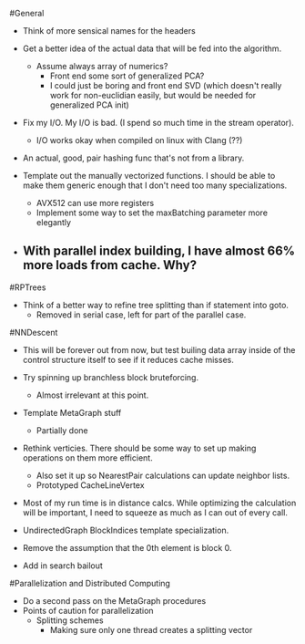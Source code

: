 #General

- Think of more sensical names for the headers
- Get a better idea of the actual data that will be fed into the algorithm.
  - Assume always array of numerics?
    - Front end some sort of generalized PCA?
    - I could just be boring and front end SVD (which doesn't really work for non-euclidian easily, but would be needed for generalized PCA init)


- Fix my I/O. My I/O is bad. (I spend so much time in the stream operator).
  - I/O works okay when compiled on linux with Clang (??)

- An actual, good, pair hashing func that's not from a library.

- Template out the manually vectorized functions. I should be able to make them generic enough that I don't need too many specializations.
  - AVX512 can use more registers
  - Implement some way to set the maxBatching parameter more elegantly

- With parallel index building, I have almost 66% more loads from cache. Why?
  - 

#RPTrees
- Think of a better way to refine tree splitting than if statement into goto.
  - Removed in serial case, left for part of the parallel case.

#NNDescent
- This will be forever out from now, but test builing data array inside of the control structure itself to see if it reduces cache misses.
- Try spinning up branchless block bruteforcing.
  - Almost irrelevant at this point.

- Template MetaGraph stuff
  - Partially done

- Rethink verticies. There should be some way to set up making operations on them more efficient.
  - Also set it up so NearestPair calculations can update neighbor lists.
  - Prototyped CacheLineVertex

- Most of my run time is in distance calcs. While optimizing the calculation will be important, I need to squeeze as much as I can out of every call.

- UndirectedGraph BlockIndices template specialization.

- Remove the assumption that the 0th element is block 0.

- Add in search bailout

#Parallelization and Distributed Computing
- Do a second pass on the MetaGraph procedures 
- Points of caution for parallelization
  - Splitting schemes
    - Making sure only one thread creates a splitting vector

